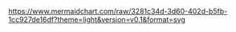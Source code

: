 https://www.mermaidchart.com/raw/3281c34d-3d60-402d-b5fb-1cc927de16df?theme=light&version=v0.1&format=svg
